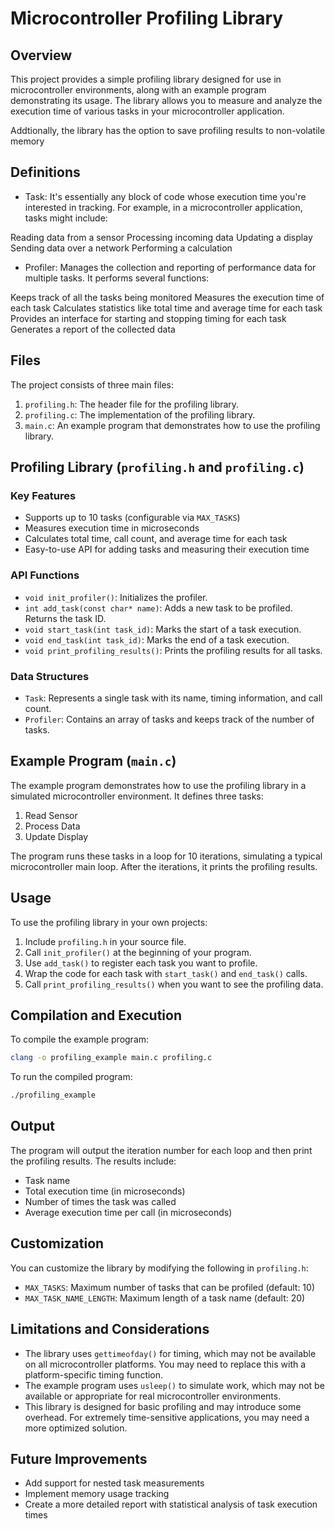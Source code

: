 # Microcontroller Profiling Library

## Overview

This project provides a simple profiling library designed for use in microcontroller environments, along with an example program demonstrating its usage. The library allows you to measure and analyze the execution time of various tasks in your microcontroller application. 

Addtionally, the library has the option to save profiling results to non-volatile memory

## Definitions

- Task:
 It's essentially any block of code whose execution time you're interested in tracking. For example, in a microcontroller application, tasks might include:


Reading data from a sensor
Processing incoming data
Updating a display
Sending data over a network
Performing a calculation

- Profiler:
Manages the collection and reporting of performance data for multiple tasks. It performs several functions:

Keeps track of all the tasks being monitored
Measures the execution time of each task
Calculates statistics like total time and average time for each task
Provides an interface for starting and stopping timing for each task
Generates a report of the collected data


## Files

The project consists of three main files:

1. `profiling.h`: The header file for the profiling library.
2. `profiling.c`: The implementation of the profiling library.
3. `main.c`: An example program that demonstrates how to use the profiling library.

## Profiling Library (`profiling.h` and `profiling.c`)

### Key Features

- Supports up to 10 tasks (configurable via `MAX_TASKS`)
- Measures execution time in microseconds
- Calculates total time, call count, and average time for each task
- Easy-to-use API for adding tasks and measuring their execution time

### API Functions

- `void init_profiler()`: Initializes the profiler.
- `int add_task(const char* name)`: Adds a new task to be profiled. Returns the task ID.
- `void start_task(int task_id)`: Marks the start of a task execution.
- `void end_task(int task_id)`: Marks the end of a task execution.
- `void print_profiling_results()`: Prints the profiling results for all tasks.

### Data Structures

- `Task`: Represents a single task with its name, timing information, and call count.
- `Profiler`: Contains an array of tasks and keeps track of the number of tasks.

## Example Program (`main.c`)

The example program demonstrates how to use the profiling library in a simulated microcontroller environment. It defines three tasks:

1. Read Sensor
2. Process Data
3. Update Display

The program runs these tasks in a loop for 10 iterations, simulating a typical microcontroller main loop. After the iterations, it prints the profiling results.

## Usage

To use the profiling library in your own projects:

1. Include `profiling.h` in your source file.
2. Call `init_profiler()` at the beginning of your program.
3. Use `add_task()` to register each task you want to profile.
4. Wrap the code for each task with `start_task()` and `end_task()` calls.
5. Call `print_profiling_results()` when you want to see the profiling data.

## Compilation and Execution

To compile the example program:

```bash
clang -o profiling_example main.c profiling.c
```

To run the compiled program:

```bash
./profiling_example
```

## Output

The program will output the iteration number for each loop and then print the profiling results. The results include:

- Task name
- Total execution time (in microseconds)
- Number of times the task was called
- Average execution time per call (in microseconds)

## Customization

You can customize the library by modifying the following in `profiling.h`:

- `MAX_TASKS`: Maximum number of tasks that can be profiled (default: 10)
- `MAX_TASK_NAME_LENGTH`: Maximum length of a task name (default: 20)

## Limitations and Considerations

- The library uses `gettimeofday()` for timing, which may not be available on all microcontroller platforms. You may need to replace this with a platform-specific timing function.
- The example program uses `usleep()` to simulate work, which may not be available or appropriate for real microcontroller environments.
- This library is designed for basic profiling and may introduce some overhead. For extremely time-sensitive applications, you may need a more optimized solution.

## Future Improvements

- Add support for nested task measurements
- Implement memory usage tracking
- Create a more detailed report with statistical analysis of task execution times